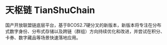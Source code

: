 # 天枢链 TianShuChain
国产开放联盟链底层平台，基于BCOS2.7硬分叉的新版本，新版本将专注在分布式数字身份、分布式存储以及跨链（群组）方向持续优化和改进，并尝试在积分、卡券、数字藏品等场景快速落地应用。
